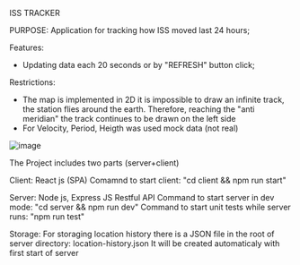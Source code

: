 ISS TRACKER

PURPOSE:
Application for tracking how ISS moved last 24 hours;

Features: 
- Updating data each 20 seconds or by "REFRESH" button click;

Restrictions:
 - The map is implemented in 2D it is impossible to draw an infinite track, the station flies around the earth. Therefore, reaching the "anti meridian" the track continues to be drawn on the left side
 - For Velocity, Period, Heigth was used mock data (not real)

![image](https://github.com/user-attachments/assets/b766c322-fab0-4650-9dba-3ad0cff73d8f)

The Project includes two parts (server+client)

Client:
React js (SPA)
Comamnd to start client: "cd client && npm run start"

Server: 
Node js, Express JS Restful API
Command to start server in dev mode: "cd server && npm run dev"
Command to start unit tests while server runs: "npm run test"

Storage: 
For storaging location history there is a JSON file in the root of server directory: location-history.json
It will be created automaticaly with first start of server
